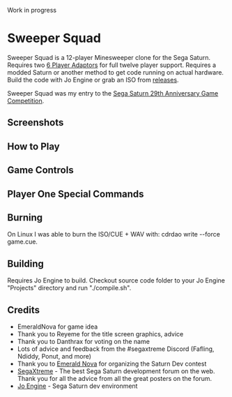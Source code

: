 Work in progress

# Sweeper Squad
Sweeper Squad is a 12-player Minesweeper clone for the Sega Saturn. Requires two [6 Player Adaptors](https://segaretro.org/Saturn_6_Player_Adaptor) for full twelve player support. Requires a modded Saturn or another method to get code running on actual hardware. Build the code with Jo Engine or grab an ISO from [releases](https://github.com/slinga-homebrew/Sweeper-Squad/releases).

Sweeper Squad was my entry to the [Sega Saturn 29th Anniversary Game Competition](https://segaxtreme.net/threads/sega-saturn-29th-anniversary-game-competition.25411/).

## Screenshots

## How to Play

## Game Controls

## Player One Special Commands

## Burning
On Linux I was able to burn the ISO/CUE + WAV with: cdrdao write --force game.cue.   

## Building
Requires Jo Engine to build. Checkout source code folder to your Jo Engine "Projects" directory and run "./compile.sh".   
 
## Credits
* EmeraldNova for game idea
* Thank you to Reyeme for the title screen graphics, advice
* Thank you to Danthrax for voting on the name
* Lots of advice and feedback from the #segaxtreme Discord (Fafling, Ndiddy, Ponut, and more)
* Thank you to [Emerald Nova](www.emeraldnova.com) for organizing the Saturn Dev contest
* [SegaXtreme](http://www.segaxtreme.net/) - The best Sega Saturn development forum on the web. Thank you for all the advice from all the great posters on the forum.
* [Jo Engine](https://github.com/johannes-fetz/joengine) - Sega Saturn dev environment

